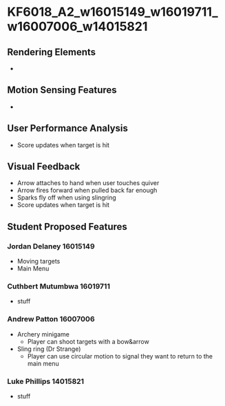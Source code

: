 # KF6018_A2_w16015149_w16019711_w16007006_w14015821

## Rendering Elements

* 

## Motion Sensing Features

* 

## User Performance Analysis

* Score updates when target is hit

## Visual Feedback

* Arrow attaches to hand when user touches quiver
* Arrow fires forward when pulled back far enough
* Sparks fly off when using slingring
* Score updates when target is hit

## Student Proposed Features
### Jordan Delaney 16015149

* Moving targets
* Main Menu

### Cuthbert Mutumbwa 16019711

* stuff

### Andrew Patton 16007006

* Archery minigame
  * Player can shoot targets with a bow&arrow
* Sling ring (Dr Strange)
  * Player can use circular motion to signal they want to return to the main menu

### Luke Phillips 14015821

* stuff
